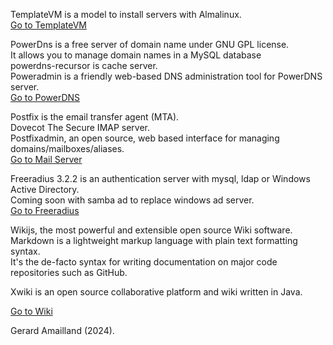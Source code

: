
TemplateVM is a model to install servers with Almalinux.   
[Go to TemplateVM](../../../TemplateVM/wiki/01Installation)  


PowerDns is a free server of domain name under GNU GPL license.  
It allows you to manage domain names in a MySQL database  
powerdns-recursor is cache server.  
Poweradmin is a friendly web-based DNS administration tool for PowerDNS server.    
[Go to PowerDNS](../../../PowerDNS/wiki/01Network)  

Postfix is the email transfer agent (MTA).  
Dovecot The Secure IMAP server.  
Postfixadmin, an open source, web based interface for managing domains/mailboxes/aliases.  
[Go to Mail Server](../../../Mail/wiki/01Network)  

Freeradius 3.2.2 is an authentication server with  mysql, ldap or Windows Active Directory.  
Coming soon with samba ad to replace windows ad server.  
[Go to Freeradius](../../../Freeradius/wiki/01Freeradius)  

 
Wikijs, the most powerful and extensible open source Wiki software.  
Markdown is a lightweight markup language with plain text formatting syntax.  
It's the de-facto syntax for writing documentation on major code repositories such as GitHub. 

Xwiki is an open source collaborative platform and wiki written in Java.  

[Go to Wiki](../../../Wiki/wiki/home)  

Gerard Amailland (2024).  

